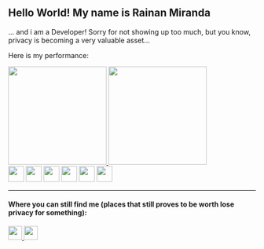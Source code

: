 ## Hello World! My name is Rainan Miranda

... and i am a Developer! Sorry for not showing up too much, but you know, privacy is becoming a very valuable asset...

Here is my performance:
<div>
  <a href="https://github.com/rainanDeveloper">
    <img height="200" src="https://github-readme-stats.vercel.app/api?username=rainanDeveloper&show_icons=true&theme=tokyonight&include_all_commits=true&countprivate=true"/>
    <img height="200" src="https://github-readme-stats.vercel.app/api/top-langs?username=rainanDeveloper&layout=compact&theme=tokyonight"/>
  </a>
</div>

<div>
  <img height="32" src="https://cdn.jsdelivr.net/gh/devicons/devicon/icons/javascript/javascript-original.svg" />
  <img height="32" src="https://cdn.jsdelivr.net/gh/devicons/devicon/icons/typescript/typescript-original.svg" />
  <img height="32" src="https://cdn.jsdelivr.net/gh/devicons/devicon/icons/react/react-original.svg" />
  <img height="32" src="https://cdn.jsdelivr.net/gh/devicons/devicon/icons/html5/html5-original.svg" />
  <img height="32" src="https://cdn.jsdelivr.net/gh/devicons/devicon/icons/css3/css3-original.svg" />
  <img height="32" src="https://cdn.jsdelivr.net/gh/devicons/devicon/icons/c/c-original.svg" />
</div>

-----------------------------------------------------------------------------------------------------

#### Where you can still find me (places that still proves to be worth lose privacy for something):

<div>
  <a href="mailto:rainan.jesus@pm.me">
    <img height="28" src="https://img.shields.io/badge/ProtonMail-8B89CC?style=for-the-badge&logo=protonmail&logoColor=white"/>
  </a>
  <a href="https://www.linkedin.com/in/rainan-miranda-de-jesus-508a43153/">
    <img height="28" src="https://img.shields.io/badge/LinkedIn-0077B5?style=for-the-badge&logo=linkedin&logoColor=white"/>
  </a>
</div>
